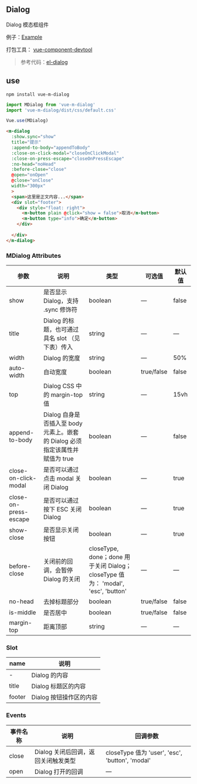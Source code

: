 
## Dialog

Dialog 模态框组件

例子：[Example](https://mengdu.github.io/m-dialog/example/index.html)

打包工具： [vue-component-devtool](https://github.com/mengdu/vue-component-devtool)

> 参考代码：[el-dialog](http://element.eleme.io/#/zh-CN/component/dialog)

## use


```ls
npm install vue-m-dialog
```

```js
import MDialog from 'vue-m-dialog'
import 'vue-m-dialog/dist/css/default.css'

Vue.use(MDialog)
```


```html
<m-dialog 
  :show.sync="show"
  title="提示"
  :append-to-body="appendToBody"
  :close-on-click-modal="closeOnClickModal"
  :close-on-press-escape="closeOnPressEscape"
  :no-head="noHead"
  :before-close="close"
  @open="onOpen"
  @close="onClose"
  width="300px"
  >
  <span>这里是正文内容...</span>
  <div slot="footer">
    <div style="float: right">
      <m-button plain @click="show = false">取消</m-button>
      <m-button type="info">确定</m-button>
    </div>
    
  </div>
</m-dialog>
```


### MDialog Attributes

| 参数      | 说明          | 类型      | 可选值                           | 默认值  |
|---------- |-------------- |---------- |--------------------------------  |-------- |
| show      | 是否显示 Dialog，支持 .sync 修饰符 | boolean | — | false |
| title     | Dialog 的标题，也可通过具名 slot （见下表）传入 | string    | — | — |
| width     | Dialog 的宽度 | string    | — | 50% |
| auto-width     | 自动宽度 | boolean    | true/false | false |
| top       | Dialog CSS 中的 margin-top 值 | string | — | 15vh |
| append-to-body     | Dialog 自身是否插入至 body 元素上。嵌套的 Dialog 必须指定该属性并赋值为 true   | boolean   | — | false |
| close-on-click-modal | 是否可以通过点击 modal 关闭 Dialog | boolean    | — | true |
| close-on-press-escape | 是否可以通过按下 ESC 关闭 Dialog | boolean    | — | true |
| show-close | 是否显示关闭按钮 | boolean    | — | true |
| before-close | 关闭前的回调，会暂停 Dialog 的关闭 | closeType, done；done 用于关闭 Dialog；closeType 值为： 'modal', 'esc', 'button' | — | — |
| no-head | 去掉标题部分 | boolean | true/false | false |
| is-middle | 是否居中 | boolean | true/false | false |
| margin-top | 距离顶部 | string | — | — |


### Slot

| name | 说明 |
|------|--------|
| - | Dialog 的内容 |
| title | Dialog 标题区的内容 |
| footer | Dialog 按钮操作区的内容 |

### Events

| 事件名称      | 说明    | 回调参数      |
|---------- |-------- |---------- |
| close  | Dialog 关闭后回调，返回关闭触发类型 | closeType 值为 'user', 'esc', 'button', 'modal'|
| open  | Dialog 打开的回调 | — |

